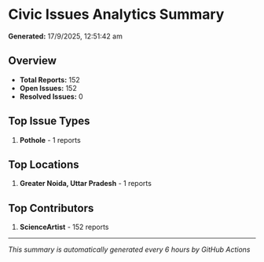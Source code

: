 #  Civic Issues Analytics Summary

**Generated:** 17/9/2025, 12:51:42 am

##  Overview
- **Total Reports:** 152
- **Open Issues:** 152
- **Resolved Issues:** 0

##  Top Issue Types
1. **Pothole** - 1 reports

##  Top Locations
1. **Greater Noida, Uttar Pradesh** - 1 reports

##  Top Contributors
1. **ScienceArtist** - 152 reports

---
*This summary is automatically generated every 6 hours by GitHub Actions*
